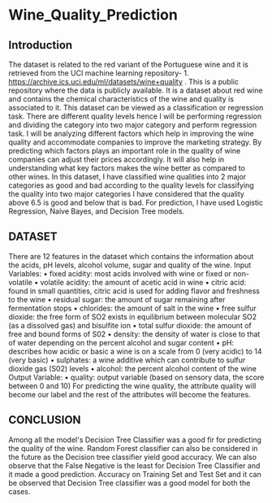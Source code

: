 # Wine_Quality_Prediction

## Introduction

The dataset is related to the red variant of the Portuguese wine and it is retrieved from the UCI machine learning repository- 1.	https://archive.ics.uci.edu/ml/datasets/wine+quality . This is a public repository where the data is publicly available. It is a dataset about red wine and contains the chemical characteristics of the wine and quality is associated to it. This dataset can be viewed as a classification or regression task. There are different quality levels hence I will be performing regression and dividing the category into two major category and perform regression task. I will be analyzing different factors which help in improving the wine quality and accommodate companies to improve the marketing strategy. By predicting which factors plays an important role in the quality of wine companies can adjust their prices accordingly. It will also help in understanding what key factors makes the wine better as compared to other wines. In this dataset, I have classified wine qualities into 2 major categories as good and bad according to the quality levels for classifying the quality into two major categories I have considered that the quality above 6.5 is good and below that is bad. For prediction, I have used Logistic Regression, Naive Bayes, and Decision Tree models. 

## DATASET
There are 12 features in the dataset which contains the information about the acids, pH levels, alcohol volume, sugar and quality of the wine.
Input Variables:
•	fixed acidity: most acids involved with wine or fixed or non-volatile
•	volatile acidity: the amount of acetic acid in wine
•	citric acid: found in small quantities, citric acid is used for adding flavor and freshness to the wine 
•	residual sugar: the amount of sugar remaining after fermentation stops
•	chlorides: the amount of salt in the wine
•	free sulfur dioxide: the free form of SO2 exists in equilibrium between molecular SO2 (as a dissolved gas) and bisulfite ion
•	total sulfur dioxide: the amount of free and bound forms of S02
•	density: the density of water is close to that of water depending on the percent alcohol and sugar content
•	pH: describes how acidic or basic a wine is on a scale from 0 (very acidic) to 14 (very basic)
•	sulphates: a wine additive which can contribute to sulfur dioxide gas (S02) levels
•	alcohol: the percent alcohol content of the wine
Output Variable:
•	quality: output variable (based on sensory data, the score between 0 and 10)
For predicting the wine quality, the attribute quality will become our label and the rest of the attributes will become the features.



## CONCLUSION 
Among all the model's Decision Tree Classifier was a good fir for predicting the quality of the wine. Random Forest classifier can also be considered in the future as the Decision tree classifier yield good accuracy.
We can also observe that the False Negative is the least for Decision Tree Classifier and it made a good prediction.
Accuracy on Training Set and Test Set and it can be observed that Decision Tree classifier was a good model for both the cases.


